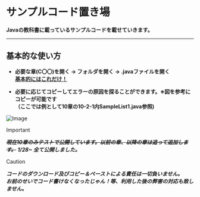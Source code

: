 # サンプルコード置き場
**Javaの教科書に載っているサンプルコードを載せていきます。**

---

## 基本的な使い方
- **必要な章(C〇〇)を開く → フォルダを開く → .javaファイルを開く**    
<ins>**基本的にはこれだけ！**</ins>

- **必要に応じてコピーしてエラーの原因を探ることができます。※図を参考にコピーが可能です**  
**（ここでは例として10章の10-2-1内SampleList1.java参照)** 

![Image](https://github.com/user-attachments/assets/aa020eec-7d97-41ae-8c53-672eb49f51cf)

>[!important] 
>***~~現在10章のみテストで公開しています。以前の章、以降の章は追って追加します。~~*** ***1/28~ 全て公開しました。***

>[!caution] 
>***コードのダウンロード及びコピー＆ペーストによる責任は一切負いません。***  
>***お前のせいでコード書けなくなったじゃん！等、利用した後の弊害の対応も致しません。***

